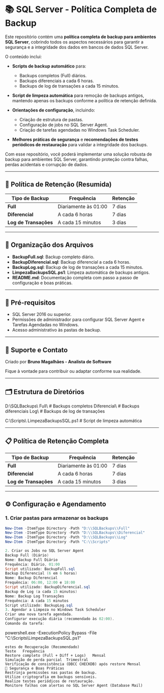 # 📚 SQL Server - Política Completa de Backup

Este repositório contém uma **política completa de backup para ambientes SQL Server**, cobrindo todos os aspectos necessários para garantir a segurança e a integridade dos dados em bancos de dados SQL Server.

O conteúdo inclui:

- **Scripts de backup automático** para:

  - Backups completos (Full) diários.
  - Backups diferenciais a cada 6 horas.
  - Backups de log de transações a cada 15 minutos.

- **Script de limpeza automática** para remoção de backups antigos, mantendo apenas os backups conforme a política de retenção definida.

- **Orientações de configuração**, incluindo:

  - Criação de estrutura de pastas.
  - Configuração de jobs no SQL Server Agent.
  - Criação de tarefas agendadas no Windows Task Scheduler.

- **Melhores práticas de segurança** e **recomendações de testes periódicos de restauração** para validar a integridade dos backups.

Com esse repositório, você poderá implementar uma solução robusta de backup para ambientes SQL Server, garantindo proteção contra falhas, perdas acidentais e corrupção de dados.

---

## 📜 Política de Retenção (Resumida)

| Tipo de Backup        | Frequência           | Retenção |
| --------------------- | -------------------- | -------- |
| **Full**              | Diariamente às 01:00 | 7 dias   |
| **Diferencial**       | A cada 6 horas       | 7 dias   |
| **Log de Transações** | A cada 15 minutos    | 3 dias   |

---

## 📂 Organização dos Arquivos

- **BackupFull.sql**: Backup completo diário.
- **BackupDiferencial.sql**: Backup diferencial a cada 6 horas.
- **BackupLog.sql**: Backup de log de transações a cada 15 minutos.
- **LimpezaBackupsSQL.ps1**: Limpeza automática de backups antigos.
- **README.md**: Documentação completa com passo a passo de configuração e boas práticas.

---

## 🧰 Pré-requisitos

- SQL Server 2016 ou superior.
- Permissões de administrador para configurar SQL Server Agent e Tarefas Agendadas no Windows.
- Acesso administrativo às pastas de backup.

---

## 📧 Suporte e Contato

Criado por **Bruno Magalhães - Analista de Software**

Fique à vontade para contribuir ou adaptar conforme sua realidade.

---

## 🗂️ Estrutura de Diretórios

D:\SQLBackups\ Full\ # Backups completos Diferencial\ # Backups diferenciais Log\ # Backups de log de transações

C:\Scripts\ LimpezaBackupsSQL.ps1 # Script de limpeza automática

---

## 📋 Política de Retenção Completa

| Tipo de Backup        | Frequência           | Retenção |
| --------------------- | -------------------- | -------- |
| **Full**              | Diariamente às 01:00 | 7 dias   |
| **Diferencial**       | A cada 6 horas       | 7 dias   |
| **Log de Transações** | A cada 15 minutos    | 3 dias   |

---

## ⚙️ Configuração e Agendamento

### 1. Criar pastas para armazenar os backups

```powershell
New-Item -ItemType Directory -Path "D:\\SQLBackups\\Full"
New-Item -ItemType Directory -Path "D:\\SQLBackups\\Diferencial"
New-Item -ItemType Directory -Path "D:\\SQLBackups\\Log"
New-Item -ItemType Directory -Path "C:\\Scripts"

2. Criar os Jobs no SQL Server Agent
Backup Full (Diário)
Nome: Backup Full Diário
Frequência: Diário, 01:00
Script utilizado: BackupFull.sql
Backup Diferencial (6 em 6 horas)
Nome: Backup Diferencial
Frequência: 06:00, 12:00 e 18:00
Script utilizado: BackupDiferencial.sql
Backup de Log (a cada 15 minutos)
Nome: Backup Log Transações
Frequência: A cada 15 minutos
Script utilizado: BackupLog.sql
3. Agendar a Limpeza no Windows Task Scheduler
Criar uma nova tarefa agendada.
Configurar execução diária (recomendado às 02:00).
Comando da tarefa:
```

powershell.exe -ExecutionPolicy Bypass -File "C:\\Scripts\\LimpezaBackupsSQL.ps1"

```
estes de Recuperação (Recomendado)
Teste	Frequência
Restore completo (Full + Diff + Logs)	Mensal
Simulação de perda parcial	Trimestral
Verificação de consistência (DBCC CHECKDB) após restore	Mensal
🔐 Segurança e Boas Práticas
Restrinja permissões nas pastas de backup.
Utilize criptografia em backups sensíveis.
Realize testes periódicos de restauração.
Monitore falhas com alertas no SQL Server Agent (Database Mail)
```
